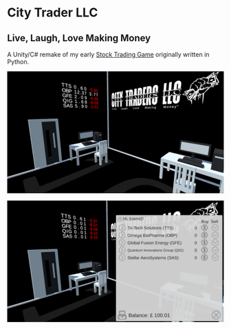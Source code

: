 # City Trader LLC

## Live, Laugh, Love Making Money

A Unity/C# remake of my early [Stock Trading Game](https://github.com/Matt-J-Jones/Stock-Trader-Game) originally written in Python.

![Main Screen](./Screenshots/CT1.png)

![Buy Window](./Screenshots/CT2.png)
